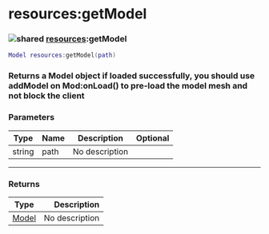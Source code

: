 # resources:getModel

### ![shared](../../home/resources/.gitbook/assets/shared.png) [resources](../../home/resources/home/resources/):getModel

```lua
Model resources:getModel(path)
```

### Returns a Model object if loaded successfully, you should use addModel on Mod:onLoad() to pre-load the model mesh and not block the client

### Parameters

| Type   | Name | Description    | Optional |
| ------ | ---- | -------------- | -------: |
| string | path | No description |          |

***

### Returns

| Type                                      |    Description |
| ----------------------------------------- | -------------: |
| [Model](../../home/resources/home/Model/) | No description |
